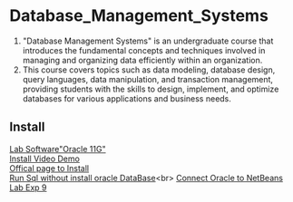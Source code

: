 # Database_Management_Systems
1. "Database Management Systems" is an undergraduate course that introduces the fundamental concepts and techniques involved in managing and organizing data efficiently within an organization.
2. This course covers topics such as data modeling, database design, query languages, data manipulation, and transaction management, providing students with the skills to design, implement, and optimize databases for various applications and business needs.<br>

## Install
[Lab Software"Oracle 11G"](https://drive.google.com/drive/u/1/folders/1b2zs1ybTZ2s4HznPrrIEJ14enUz4wb_k)<br>
[Install Video Demo](https://www.youtube.com/watch?v=WXFUbGY1TOA)<br>
[Offical page to Install](https://docs.oracle.com/en/database/oracle/oracle-database/index.html) <br>
[Run Sql without install oracle DataBase](https://livesql.oracle.com/apex/f?p=590:1:12338033282058:::RP::)<br>
[Connect Oracle to NetBeans Lab Exp 9](https://youtu.be/rgaAHcMXKcQ)
  
  
  
  
  
  
  
  
  
  
